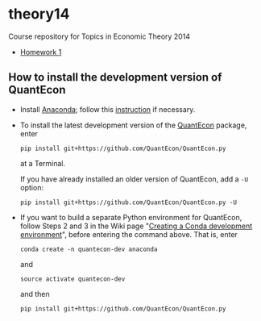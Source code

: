 theory14
========

Course repository for Topics in Economic Theory 2014

* [Homework 1](HW01)


## How to install the development version of QuantEcon

* Install [Anaconda](http://continuum.io/downloads);
  follow this [instruction](http://quant-econ.net/py/getting_started.html#installing-anaconda)
  if necessary.

* To install the latest development version of
  the [QuantEcon](https://github.com/QuantEcon/QuantEcon.py) package,
  enter

  ```
  pip install git+https://github.com/QuantEcon/QuantEcon.py
  ```

  at a Terminal.

  If you have already installed an older version of QuantEcon,
  add a `-U` option:

  ```
  pip install git+https://github.com/QuantEcon/QuantEcon.py -U
  ```

* If you want to build a separate Python environment for QuantEcon,
  follow Steps 2 and 3 in the Wiki page
  "[Creating a Conda development environment](https://github.com/QuantEcon/QuantEcon.py/wiki/Creating-a-Conda-development-environment)",
  before entering the command above.
  That is, enter

  ```
  conda create -n quantecon-dev anaconda
  ```

  and

  ```
  source activate quantecon-dev
  ```

  and then

  ```
  pip install git+https://github.com/QuantEcon/QuantEcon.py
  ```
